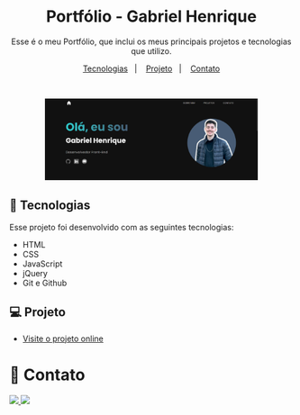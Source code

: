 <h1 align="center"> Portfólio - Gabriel Henrique </h1>

<p align="center">
Esse é o meu Portfólio, que inclui os meus principais projetos e tecnologias que utilizo. <br/>
</p>

<p align="center">
  <a href="#-tecnologias">Tecnologias</a>&nbsp;&nbsp;&nbsp;|&nbsp;&nbsp;&nbsp;
  <a href="#-projeto">Projeto</a>&nbsp;&nbsp;&nbsp;|&nbsp;&nbsp;&nbsp;
  <a href="#-contato">Contato</a>
</p>

<br>

<p align="center">
  <img alt="Imagem Home Portfolio" src="./assets/portfolio.PNG" width="75%" height="75%">
</p>

## 🚀 Tecnologias

Esse projeto foi desenvolvido com as seguintes tecnologias:

- HTML
- CSS
- JavaScript
- jQuery
- Git e Github

## 💻 Projeto

- [Visite o projeto online](https://ghenriquev.github.io/portfolio)

# 📧 Contato
<a href = "mailto:gabriel.emv@hotmail.com"><img src="https://img.shields.io/badge/Microsoft_Outlook-0078D4?style=for-the-badge&logo=microsoft-outlook&logoColor=white" target="_blank">
<a href="https://www.linkedin.com/in/ghenriquev" target="_blank"><img src="https://img.shields.io/badge/-LinkedIn-%230077B5?style=for-the-badge&logo=linkedin&logoColor=white" target="_blank"></a> 
</div>
